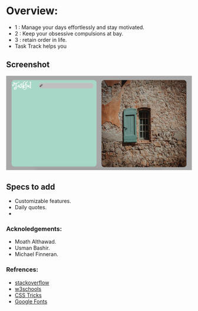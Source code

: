# Overview:
- 1 : Manage your days effortlessly and stay motivated.
- 2 : Keep your obsessive compulsions at bay.
- 3 : retain order in life. 
- Task Track helps you 
  

## Screenshot

![alt text](https://github.com/abduwib/project-2/blob/master/src/screnshot23.png)

## Specs to add

- Customizable features.
- Daily quotes.
- 

### Acknoledgements:

- Moath Althawad.
- Usman Bashir.
- Michael Finneran. 


### Refrences:

- [stackoverflow](https://stackoverflow.com)
- [w3schools](https://www.w3schools.com)
- [CSS Tricks](https://css-tricks.com/)
- [Google Fonts](https://fonts.google.com/)
